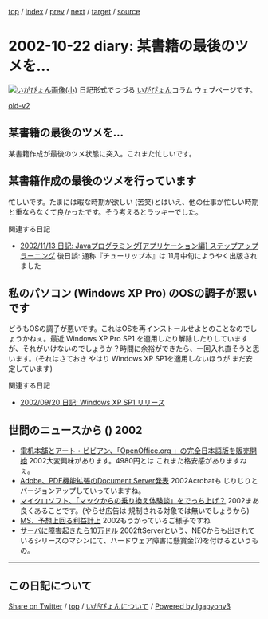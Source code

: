 [top](../index.html) 
 / [index](index.html) 
 / [prev](ig021017.html) 
 / [next](ig021023.html) 
 / [target](https://igapyon.github.io/diary/2002/ig021022.html) 
 / [source](https://github.com/igapyon/diary/blob/gh-pages/2002/ig021022.src.md) 

2002-10-22 diary: 某書籍の最後のツメを…
=====================================================================================================
[![いがぴょん画像(小)](https://igapyon.github.io/diary/images/iga200306s.jpg "いがぴょん")](https://igapyon.github.io/diary/memo/memoigapyon.html) 日記形式でつづる [いがぴょん](https://igapyon.github.io/diary/memo/memoigapyon.html)コラム ウェブページです。

[old-v2](ig021022-orig.html)

## 某書籍の最後のツメを…

某書籍作成が最後のツメ状態に突入。これまた忙しいです。


## 某書籍作成の最後のツメを行っています

忙しいです。たまには暇な時期が欲しい (苦笑)とはいえ、他の仕事が忙しい時期と重ならなくて良かったです。そう考えるとラッキーでした。

関連する日記

* [2002/11/13 日記: Javaプログラミング[アプリケーション編] ステップアップラーニング](ig021113.html)
  後日談: 通称『チューリップ本』は 11月中旬にようやく出版されました

## 私のパソコン (Windows XP Pro) のOSの調子が悪いです

どうもOSの調子が悪いです。これはOSを再インストールせよとのことなのでしょうかねぇ。最近 Windows XP Pro SP1 を適用したり解除したりしていますが、それがいけないのでしょうか？時間に余裕ができたら、一回入れ直そうと思います。(それはさておき やはり
Windows XP SP1を適用しないほうが まだ安定しています)

関連する日記

* [2002/09/20 日記: Windows XP SP1 リリース](ig020920.html)

## 世間のニュースから () 2002

* [電机本舗とアート・ビビアン、「OpenOffice.org 」の完全日本語版を販売開始](http://www.zdnet.co.jp/enterprise/0210/15/n07.html)  2002大変興味があります。4980円とは これまた格安感がありますねぇ。
* [Adobe、PDF機能拡張のDocument Server発表](http://www.zdnet.co.jp/news/0210/22/nebt_05.html)  2002Acrobatも じりじりとバージョンアップしていっていますね。
* [マイクロソフト、「マックからの乗り換え体験談」をでっち上げ？](http://www.hotwired.co.jp/news/news/business/story/20021016101.html)  2002まあ 良くあることです。(やらせ広告は 規制される対象では無いでしょうから)
* [MS、予想上回る利益計上](http://www.zdnet.co.jp/news/0210/18/nebt_05.html)  2002もうかっているご様子ですね
* [サーバに障害起きたら10万ドル](http://www.zdnet.co.jp/news/0210/18/nebt_10.html)  2002ftServerという、NECからも出されているシリーズのマシンにて、ハードウェア障害に懸賞金(?)を付けるというもの。


----------------------------------------------------------------------------------------------------

## この日記について

[Share on Twitter](https://twitter.com/intent/tweet?hashtags=igapyon%2Cdiary%2C%E3%81%84%E3%81%8C%E3%81%B4%E3%82%87%E3%82%93&text=%E6%9F%90%E6%9B%B8%E7%B1%8D%E3%81%AE%E6%9C%80%E5%BE%8C%E3%81%AE%E3%83%84%E3%83%A1%E3%82%92%E2%80%A6&url=https%3A%2F%2Figapyon.github.io%2Fdiary%2F2002%2Fig021022.html) / [top](../index.html) / [いがぴょんについて](https://igapyon.github.io/diary/memo/memoigapyon.html) / [Powered by Igapyonv3](https://github.com/igapyon/igapyonv3)

